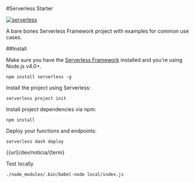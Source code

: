 #Serverless Starter

[![serverless](http://public.serverless.com/badges/v3.svg)](http://www.serverless.com)

A bare bones Serverless Framework project with examples for common use cases.

##Install

Make sure you have the [Serverless Framework](http://www.serverless.com) installed and you're using Node.js v4.0+.
```
npm install serverless -g
```

Install the project using Serverless:
```
serverless project init
```

Install project dependencies via npm:
```
npm install
```

Deploy your functions and endpoints:
```
serverless dash deploy
```

{{url}/dev/noticia/{term}

Test locally
```
./node_modules/.bin/babel-node local/index.js
```
